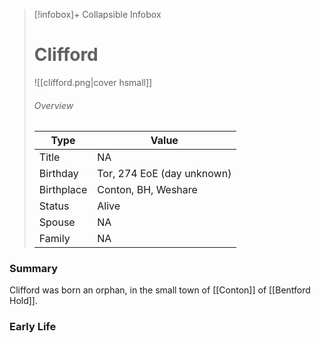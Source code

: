 > [!infobox]+ Collapsible Infobox
> # Clifford
> ![[clifford.png|cover hsmall]]
> ###### Overview
> | Type | Value |
> | ---- | ---- |
> | Title | NA |
> | Birthday | Tor, 274 EoE (day unknown) |
> | Birthplace | Conton, BH, Weshare |
> | Status | Alive |
> | Spouse | NA |
> | Family | NA |

### Summary
Clifford was born an orphan, in the small town of [[Conton]] of [[Bentford Hold]]. 

### Early Life
